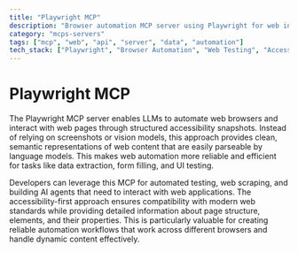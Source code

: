 ```yaml
---
title: "Playwright MCP"
description: "Browser automation MCP server using Playwright for web interaction and accessibility snapshots"
category: "mcps-servers"
tags: ["mcp", "web", "api", "server", "data", "automation"]
tech_stack: ["Playwright", "Browser Automation", "Web Testing", "Accessibility", "Web Scraping"]
---
```


# Playwright MCP

The Playwright MCP server enables LLMs to automate web browsers and interact with web pages through structured accessibility snapshots. Instead of relying on screenshots or vision models, this approach provides clean, semantic representations of web content that are easily parseable by language models. This makes web automation more reliable and efficient for tasks like data extraction, form filling, and UI testing.

Developers can leverage this MCP for automated testing, web scraping, and building AI agents that need to interact with web applications. The accessibility-first approach ensures compatibility with modern web standards while providing detailed information about page structure, elements, and their properties. This is particularly valuable for creating reliable automation workflows that work across different browsers and handle dynamic content effectively.
